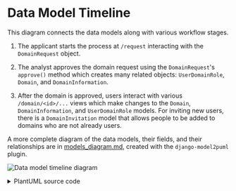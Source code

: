 # Data Model Timeline

This diagram connects the data models along with various workflow stages.

1. The applicant starts the process at `/request` interacting with the
   `DomainRequest` object.

2. The analyst approves the domain request using the `DomainRequest`'s
   `approve()` method which creates many related objects: `UserDomainRole`,
   `Domain`, and `DomainInformation`.

3. After the domain is approved, users interact with various
   `/domain/<id>/...` views which make changes to the `Domain`,
   `DomainInformation`, and `UserDomainRole` models. For inviting new users,
   there is a `DomainInvitation` model that allows people to be added to
   domains who are not already users.

A more complete diagram of the data models, their fields, and their
relationships are in [models_diagram.md](./models_diagram.md), created with
the `django-model2puml` plugin.

![Data model timeline diagram](./model_timeline.svg)

<details>
<summary>PlantUML source code</summary>
To regenerate this image using Docker, run

```bash
$ docker run -v $(pwd):$(pwd) -w $(pwd) -it plantuml/plantuml -tsvg model_timeline.md
```


```plantuml
@startuml

allowmixing
left to right direction

class DomainRequest {
  Request for a domain
  --
  creator (User)
  investigator (User)
  senior_official (Contact)
  other_contacts (Contacts)
  approved_domain (Domain)
  requested_domain (DraftDomain)
  current_websites (Websites)
  alternative_domains (Websites)
  --
  Request information...
}

class User {
  Django's user class
  --
  ...
  --
}
note left of User
  Created by DjangoOIDC
  when users arrive back
  from Login.gov

  <b>username</b> is the Login UUID
end note

DomainRequest -l- User : creator, investigator

class Contact {
  Contact info for a person
  --
  first_name
  middle_name
  last_name
  title
  email
  phone
  --
}

DomainRequest *-r-* Contact : senior_official, other_contacts

class DraftDomain {
  Requested domain
  --
  name
  --
}

DomainRequest -l- DraftDomain : requested_domain

class Domain {
  Approved domain
  --
  name
  --
  <b>EPP methods</b>
}

DomainRequest .right[#blue].> Domain : approve()

class DomainInformation {
  Registrar information on a domain
  --
  domain (Domain)
  domain_request (DomainRequest)
  security_email
  --
  Request information...
}

DomainInformation -- Domain
DomainInformation -- DomainRequest
DomainRequest .[#blue].> DomainInformation : approve()

class UserDomainRole {
  Permissions
  --
  domain (Domain)
  user (User)
  role="ADMIN"
  --
}
UserDomainRole -- User
UserDomainRole -- Domain
DomainRequest .[#blue].> UserDomainRole : approve()

class DomainInvitation {
  Email invitations sent
  --
  email
  domain (Domain)
  status
  --
}
DomainInvitation -- Domain
DomainInvitation .[#green].> UserDomainRole : User.on_each_login()

actor applicant #Red
applicant -d-> DomainRequest : **/request**

actor analyst #Blue
analyst -[#blue]-> DomainRequest : **approve()**

actor user1 #Green
user1 -[#green]-> Domain : **/domain/<id>/nameservers**
actor user2 #Green
user2 -[#green]-> DomainInformation : **/domain/<id>/?????**
actor user3 #Green
user3 -right[#green]-> UserDomainRole : **/domain/<id>/users/add**
user3 -right[#green]-> DomainInvitation : **/domain/<id>/users/add**

@enduml
```

</details>
